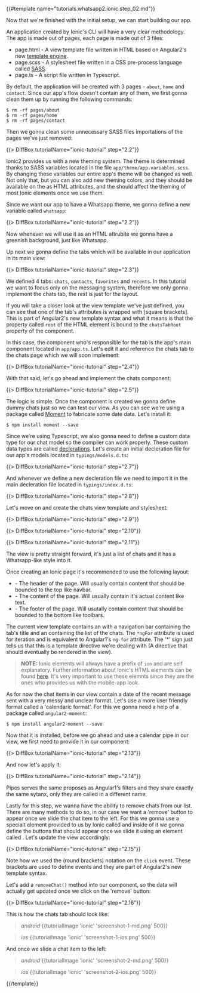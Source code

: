 {{#template name="tutorials.whatsapp2.ionic.step_02.md"}}

Now that we're finished with the initial setup, we can start building our app.

An application created by Ionic's CLI will have a very clear methodology. The app is made out of pages, each page is made out of 3 files:

- page.html - A view template file written in HTML based on Angular2's new [template engine](angular.io/docs/ts/latest/guide/template-syntax.html).
- page.scss - A stylesheet file written in a CSS pre-process language called [SASS](sass-lang.com).
- page.ts - A script file written in Typescript.

By default, the application will be created with 3 pages - `about`, `home` and `contact`. Since our app's flow doesn't contain any of them, we first gonna clean them up by running the following commands:

    $ rm -rf pages/about
    $ rm -rf pages/home
    $ rm -rf pages/contact

Then we gonna clean some unnecessary SASS files importations of the pages we've just removed:

{{> DiffBox tutorialName="ionic-tutorial" step="2.2"}}

Ionic2 provides us with a new theming system. The theme is determined thanks to SASS variables located in the file `app/theme/app.variables.scss`. By changing these variables our entire app's theme will be changed as well. Not only that, but you can also add new theming colors, and they should be available on the as HTML attributes, and the should affect the theming of most Ionic elements once we use them.

Since we want our app to have a Whatsapp theme, we gonna define a new variable called `whatsapp`:

{{> DiffBox tutorialName="ionic-tutorial" step="2.2"}}

Now whenever we will use it as an HTML attrubite we gonna have a greenish background, just like Whatsapp.

Up next we gonna define the tabs which will be available in our application in its main view:

{{> DiffBox tutorialName="ionic-tutorial" step="2.3"}}

We defined 4 tabs: `chats`, `contacts`, `favorites` and `recents`. In this tutorial we want to focus only on the messaging system, therefore we only gonna implement the chats tab, the rest is just for the layout.

If you will take a closer look at the view template we've just defined, you can see that one of the tab's attributes is wrapped with \[square brackets\]. This is part of Angular2's new template syntax and what it means is that the property called `root` of the HTML element is bound to the `chatsTabRoot` property of the component.

In this case, the component who's responsible for the tab is the app's main component located in `app/app.ts`. Let's edit it and reference the chats tab to the chats page which we will soon implement:

{{> DiffBox tutorialName="ionic-tutorial" step="2.4"}}

With that said, let's go ahead and implement the chats component:

{{> DiffBox tutorialName="ionic-tutorial" step="2.5"}}

The logic is simple. Once the component is created we gonna define dummy chats just so we can test our view. As you can see we're using a package called [Moment](momentjs.com) to fabricate some date data. Let's install it:

    $ npm install moment --save

Since we're using Typescript, we also gonna need to define a custom data type for our chat model so the compiler can work properly. These custom data types are called [declerations](typescriptlang.org/docs/handbook/writing-declaration-files.html). Let's create an initial decleration file for our app's models located in `typings/models.d.ts`:

{{> DiffBox tutorialName="ionic-tutorial" step="2.7"}}

And whenever we define a new decleration file we need to import it in the main decleration file located in `typings/index.d.ts`:

{{> DiffBox tutorialName="ionic-tutorial" step="2.8"}}

Let's move on and create the chats view template and stylesheet:

{{> DiffBox tutorialName="ionic-tutorial" step="2.9"}}

{{> DiffBox tutorialName="ionic-tutorial" step="2.10"}}

{{> DiffBox tutorialName="ionic-tutorial" step="2.11"}}

The view is pretty straight forward, it's just a list of chats and it has a Whatsapp-like style into it.

Once creating an Ionic page it's recommended to use the following layout:

- <ion-header> - The header of the page. Will usually contain content that should be bounded to the top like navbar.
- <ion-content> - The content of the page. Will usually contain it's actual content like text.
- <ion-footer> - The footer of the page. Will usutally contain content that should be bounded to the bottom like toolbars.

The current view template contains an <ion-header> with a navigation bar containing the tab's title and an <ion-content> containing the list of the chats. The `*ngFor` attribute is used for iteration and is equivalent to Angular1's `ng-for` attribute. The '*' sign just tells us that this is a template directive we're dealing with (A directive that should eventually be rendered in the view).

> **NOTE:** Ionic elements will always have a prefix of `ion` and are self explanatory. Further information about Ionic's HTML elements can be found [here](ionicframework.com/docs/v2/component). It's very important to use these elemnts since they are the ones who provides us with the mobile-app look.

As for now the chat items in our view contain a date of the recent message sent with a very messy and unclear format. Let's use a more user friendly format called a 'calendaric format'. For this we gonna need a help of a package called `angular2-moment`:

    $ npm install angular2-moment --save

Now that it is installed, before we go ahead and use a calendar pipe in our view, we first need to provide it in our component:

{{> DiffBox tutorialName="ionic-tutorial" step="2.13"}}

And now let's apply it:

{{> DiffBox tutorialName="ionic-tutorial" step="2.14"}}

Pipes serves the same proposes as Angular1's filters and they share exactly the same sytanx, only they are called in a different name.

Lastly for this step, we wanna have the ability to remove chats from our list. There are many methods to do so, in our case we want a 'remove' button to appear once we slide the chat item to the left. For this we gonna use a specialt element provided to us by Ionic called <ion-item-sliding> and inside of it we gonna define the buttons that should appear once we slide it using an element called <ion-item-options>. Let's update the view accordingly:

{{> DiffBox tutorialName="ionic-tutorial" step="2.15"}}

Note how we used the \(round brackets\) notation on the `click` event. These brackets are used to define events and they are part of Angular2's new template syntax.

Let's add a `removeChat()` method into our component, so the data will actually get updated once we click on the 'remove' button:

{{> DiffBox tutorialName="ionic-tutorial" step="2.16"}}

This is how the chats tab should look like:

> *android* {{tutorialImage 'ionic' 'screenshot-1-md.png' 500}}

> *ios* {{tutorialImage 'ionic' 'screenshot-1-ios.png' 500}}

And once we slide a chat item to the left:

> *android* {{tutorialImage 'ionic' 'screenshot-2-md.png' 500}}

> *ios* {{tutorialImage 'ionic' 'screenshot-2-ios.png' 500}}

{{/template}}